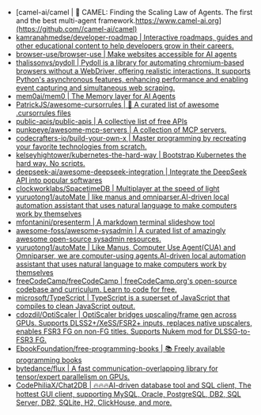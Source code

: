 + [camel-ai/camel | 🐫 CAMEL: Finding the Scaling Law of Agents. The first and the best multi-agent framework.https://www.camel-ai.org](https://github.com//camel-ai/camel)
+ [kamranahmedse/developer-roadmap | Interactive roadmaps, guides and other educational content to help developers grow in their careers.](https://github.com//kamranahmedse/developer-roadmap)
+ [browser-use/browser-use | Make websites accessible for AI agents](https://github.com//browser-use/browser-use)
+ [thalissonvs/pydoll | Pydoll is a library for automating chromium-based browsers without a WebDriver, offering realistic interactions. It supports Python's asynchronous features, enhancing performance and enabling event capturing and simultaneous web scraping.](https://github.com//thalissonvs/pydoll)
+ [mem0ai/mem0 | The Memory layer for AI Agents](https://github.com//mem0ai/mem0)
+ [PatrickJS/awesome-cursorrules | 📄 A curated list of awesome .cursorrules files](https://github.com//PatrickJS/awesome-cursorrules)
+ [public-apis/public-apis | A collective list of free APIs](https://github.com//public-apis/public-apis)
+ [punkpeye/awesome-mcp-servers | A collection of MCP servers.](https://github.com//punkpeye/awesome-mcp-servers)
+ [codecrafters-io/build-your-own-x | Master programming by recreating your favorite technologies from scratch.](https://github.com//codecrafters-io/build-your-own-x)
+ [kelseyhightower/kubernetes-the-hard-way | Bootstrap Kubernetes the hard way. No scripts.](https://github.com//kelseyhightower/kubernetes-the-hard-way)
+ [deepseek-ai/awesome-deepseek-integration | Integrate the DeepSeek API into popular softwares](https://github.com//deepseek-ai/awesome-deepseek-integration)
+ [clockworklabs/SpacetimeDB | Multiplayer at the speed of light](https://github.com//clockworklabs/SpacetimeDB)
+ [yuruotong1/autoMate | like manus and omniparser.AI-driven local automation assistant that uses natural language to make computers work by themselves](https://github.com//yuruotong1/autoMate)
+ [mfontanini/presenterm | A markdown terminal slideshow tool](https://github.com//mfontanini/presenterm)
+ [awesome-foss/awesome-sysadmin | A curated list of amazingly awesome open-source sysadmin resources.](https://github.com//awesome-foss/awesome-sysadmin)
+ [yuruotong1/autoMate | Like Manus, Computer Use Agent(CUA) and Omniparser, we are computer-using agents.AI-driven local automation assistant that uses natural language to make computers work by themselves](https://github.com//yuruotong1/autoMate)
+ [freeCodeCamp/freeCodeCamp | freeCodeCamp.org's open-source codebase and curriculum. Learn to code for free.](https://github.com//freeCodeCamp/freeCodeCamp)
+ [microsoft/TypeScript | TypeScript is a superset of JavaScript that compiles to clean JavaScript output.](https://github.com//microsoft/TypeScript)
+ [cdozdil/OptiScaler | OptiScaler bridges upscaling/frame gen across GPUs. Supports DLSS2+/XeSS/FSR2+ inputs, replaces native upscalers, enables FSR3 FG on non-FG titles. Supports Nukem mod for DLSSG-to-FSR3 FG.](https://github.com//cdozdil/OptiScaler)
+ [EbookFoundation/free-programming-books | 📚 Freely available programming books](https://github.com//EbookFoundation/free-programming-books)
+ [bytedance/flux | A fast communication-overlapping library for tensor/expert parallelism on GPUs.](https://github.com//bytedance/flux)
+ [CodePhiliaX/Chat2DB | 🔥🔥🔥AI-driven database tool and SQL client, The hottest GUI client, supporting MySQL, Oracle, PostgreSQL, DB2, SQL Server, DB2, SQLite, H2, ClickHouse, and more.](https://github.com//CodePhiliaX/Chat2DB)
